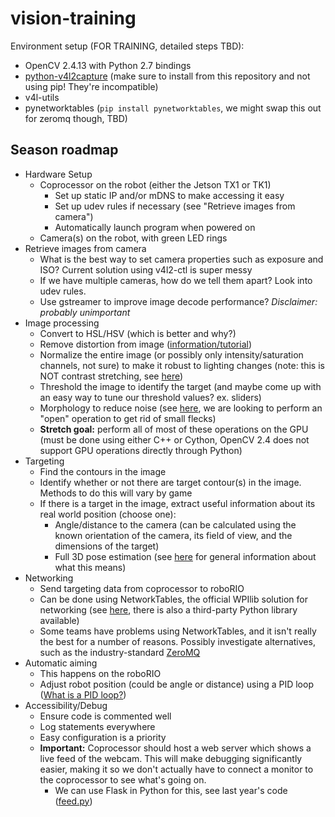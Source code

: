# vision-training

Environment setup (FOR TRAINING, detailed steps TBD):

- OpenCV 2.4.13 with Python 2.7 bindings
- [python-v4l2capture](https://github.com/gebart/python-v4l2capture) (make sure to install from this repository and not using pip! They're incompatible)
- v4l-utils
- pynetworktables (`pip install pynetworktables`, we might swap this out for zeromq though, TBD)

## Season roadmap

- Hardware Setup
  - Coprocessor on the robot (either the Jetson TX1 or TK1)
    - Set up static IP and/or mDNS to make accessing it easy
    - Set up udev rules if necessary (see "Retrieve images from camera")
    - Automatically launch program when powered on
  - Camera(s) on the robot, with green LED rings
- Retrieve images from camera
  - What is the best way to set camera properties such as exposure and ISO? Current solution using v4l2-ctl is super messy
  - If we have multiple cameras, how do we tell them apart? Look into udev rules.
  - Use gstreamer to improve image decode performance? *Disclaimer: probably unimportant*
- Image processing
  - Convert to HSL/HSV (which is better and why?)
  - Remove distortion from image ([information/tutorial](https://docs.opencv.org/3.0-beta/doc/py_tutorials/py_calib3d/py_calibration/py_calibration.html))
  - Normalize the entire image (or possibly only intensity/saturation channels, not sure) to make it robust to lighting changes (note: this is NOT contrast stretching, see [here](https://stackoverflow.com/questions/41118808/difference-between-contrast-stretching-and-histogram-equalization))
  - Threshold the image to identify the target (and maybe come up with an easy way to tune our threshold values? ex. sliders)
  - Morphology to reduce noise (see [here](https://docs.opencv.org/trunk/d9/d61/tutorial_py_morphological_ops.html), we are looking to perform an "open" operation to get rid of small flecks)
  - **Stretch goal:** perform all of most of these operations on the GPU (must be done using either C++ or Cython, OpenCV 2.4 does not support GPU operations directly through Python)
- Targeting
  - Find the contours in the image
  - Identify whether or not there are target contour(s) in the image. Methods to do this will vary by game
  - If there is a target in the image, extract useful information about its real world position (choose one):
    - Angle/distance to the camera (can be calculated using the known orientation of the camera, its field of view, and the dimensions of the target)
    - Full 3D pose estimation (see [here](https://docs.opencv.org/3.1.0/d7/d53/tutorial_py_pose.html) for general information about what this means)
- Networking
  - Send targeting data from coprocessor to roboRIO
  - Can be done using NetworkTables, the official WPIlib solution for networking (see [here](https://wpilib.screenstepslive.com/s/3120/m/7912/l/80205-writing-a-simple-networktables-program-in-c-and-java-with-a-java-client-pc-side), there is also a third-party Python library available)
  - Some teams have problems using NetworkTables, and it isn't really the best for a number of reasons. Possibly investigate alternatives, such as the industry-standard [ZeroMQ](http://zeromq.org/)
- Automatic aiming
  - This happens on the roboRIO
  - Adjust robot position (could be angle or distance) using a PID loop ([What is a PID loop?](http://frc-pdr.readthedocs.io/en/latest/control/pid_control.html))
- Accessibility/Debug
  - Ensure code is commented well
  - Log statements everywhere
  - Easy configuration is a priority
  - **Important:** Coprocessor should host a web server which shows a live feed of the webcam. This will make debugging significantly easier, making it so we don't actually have to connect a monitor to the coprocessor to see what's going on.
    - We can use Flask in Python for this, see last year's code ([feed.py](https://github.com/FRCTeamPhoenix/visionworks2017/blob/master/feed.py))

